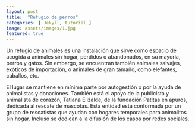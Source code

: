 ```yaml
---
layout: post
title:  "Refugio de perros"
categories: [ Jekyll, tutorial ]
image: assets/images/1.jpg
featured: true
---
```

Un refugio de animales es una instalación que sirve como espacio de acogida a animales sin hogar, perdidos o abandonados, en su mayoría, perros y gatos. Sin embargo, se encuentran también animales salvajes, exóticos de importación, o animales de gran tamaño, como elefantes, caballos, etc.

El lugar se mantiene en mínima parte por autogestión o por la ayuda de animalistas y donaciones. También está el apoyo de la publicista y animalista de corazón, Tatiana Elizalde, de la fundación Patitas en apuros, dedicada al rescate de mascotas. Esta entidad está conformada por un grupo de rescatistas que ayudan con hogares temporales para animalitos sin hogar. Incluso se dedican a la difusión de los casos por redes sociales.
